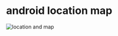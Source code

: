 # android location map

![location and map](https://user-images.githubusercontent.com/14282562/54356069-e568f880-4684-11e9-8240-c43fd835c8f2.PNG)
